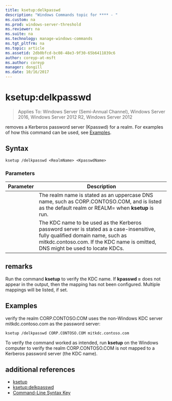 ```yaml
---
title: ksetup:delkpasswd
description: "Windows Commands topic for **** - "
ms.custom: na
ms.prod: windows-server-threshold
ms.reviewer: na
ms.suite: na
ms.technology: manage-windows-commands
ms.tgt_pltfrm: na
ms.topic: article
ms.assetid: 2db0bfcd-bc08-48e3-9f30-65b6411839c6
author: coreyp-at-msft
ms.author: coreyp
manager: dongill
ms.date: 10/16/2017
---
```

# ksetup:delkpasswd

>Applies To: Windows Server (Semi-Annual Channel), Windows Server 2016, Windows Server 2012 R2, Windows Server 2012

removes a Kerberos password server (Kpasswd) for a realm. For examples of how this command can be used, see [Examples](#BKMK_Examples).
## Syntax
```
ksetup /delkpasswd <RealmName> <KpasswdName>
```
### Parameters
|Parameter|Description|
|-------|--------|
|<RealmName>|The realm name is stated as an uppercase DNS name, such as CORP.CONTOSO.COM, and is listed as the default realm or REALM= when **ksetup** is run.|
|<KpasswdName>|The KDC name to be used as the Kerberos password server is stated as a case-insensitive, fully qualified domain name, such as mitkdc.contoso.com. If the KDC name is omitted, DNS might be used to locate KDCs.|
## remarks
Run the command **ksetup** to verify the KDC name. If **kpasswd =** does not appear in the output, then the mapping has not been configured. Multiple mappings will be listed, if set.
## <a name="BKMK_Examples"></a>Examples
verify the realm CORP.CONTOSO.COM uses the non-Windows KDC server mitkdc.contoso.com as the password server:
```
ksetup /delkpasswd CORP.CONTOSO.COM mitkdc.contoso.com
```
To verify the command worked as intended, run **ksetup** on the Windows computer to verify the realm CORP.CONTOSO.COM is not mapped to a Kerberos password server (the KDC name).
## additional references
-   [ksetup](ksetup.md)
-   [ksetup:delkpasswd](ksetup-delkpasswd.md)
-   [Command-Line Syntax Key](command-line-syntax-key.md)
